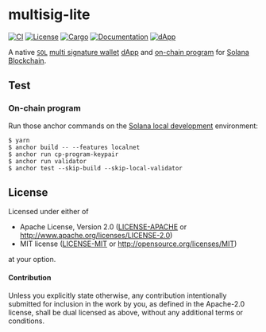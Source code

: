 # multisig-lite

[![CI](https://github.com/keithnoguchi/multisig-lite/actions/workflows/ci.yml/badge.svg)](
https://github.com/keithnoguchi/multisig-lite/actions)
[![License](https://img.shields.io/badge/license-Apache--2.0_OR_MIT-blue.svg)](
https://github.com/keithnoguchi/multisig-lite)
[![Cargo](https://img.shields.io/crates/v/multisig-lite.svg)](
https://crates.io/crates/multisig-lite)
[![Documentation](https://docs.rs/multisig-lite/badge.svg)](
https://docs.rs/multisig-lite)
[![dApp](https://img.shields.io/badge/dApp-black.svg?logo=Vercel)](
https://multisig-lite.vercel.app)

[`sol`]: https://www.tradingview.com/chart/?symbol=SOL
[multi signature wallet]: https://en.wikipedia.org/wiki/Cryptocurrency_wallet#Multisignature_wallet
[dapp]: app/README.md
[on-chain program]: programs/multisig-lite/README.md
[solana blockchain]: https://solana.com

A native [`SOL`] [multi signature wallet] [dApp] and [on-chain program]
for [Solana Blockchain].

## Test

### On-chain program

[solana local development]: https://docs.solana.com/getstarted/local

Run those anchor commands on the [Solana local development] environment:

```
$ yarn
$ anchor build -- --features localnet
$ anchor run cp-program-keypair
$ anchor run validator
$ anchor test --skip-build --skip-local-validator
```

## License

Licensed under either of

 * Apache License, Version 2.0 ([LICENSE-APACHE](LICENSE-APACHE) or http://www.apache.org/licenses/LICENSE-2.0)
 * MIT license ([LICENSE-MIT](LICENSE-MIT) or http://opensource.org/licenses/MIT)

at your option.

#### Contribution

Unless you explicitly state otherwise, any contribution intentionally submitted
for inclusion in the work by you, as defined in the Apache-2.0 license, shall be
dual licensed as above, without any additional terms or conditions.

